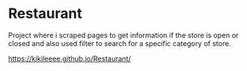 # Restaurant

Project where i scraped pages to get information if the store is open or closed and also used filter to search for a specific category of store.

https://kikileeee.github.io/Restaurant/
